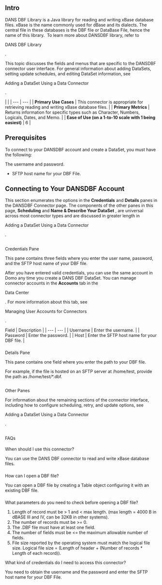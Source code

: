 

Intro
-------

DANS DBF Library is a Java library for reading and writing xBase database files. xBase is the name commonly used for dBase and its dialects. The central file in these databases is the DBF file or DataBase File, hence the name of this library.  To learn more about DANSDBF library, refer to

DANS DBF Library

.


 This topic discusses the fields and menus that are specific to the DANSDBF connector user interface. For general information about adding DataSets, setting update schedules, and editing DataSet information, see

Adding a DataSet Using a Data Connector

.

  |  |
| --- | --- |
|
**Primary Use Cases**
 |
 This connector is appropriate for retrieving reading and writing xBase database files.
  |
| **Primary Metrics**  |
 Returns information for specific types such as Character, Numbers, Logicals, Dates, and Memo.
  |
|
**Ease of Use (on a 1-to-10 scale with 1 being easiest)**
 |
 6
  |

Prerequisites
---------------

To connect to your DANSDBF account and create a DataSet, you must have the following:

 The username and password.
* SFTP host name for your DBF File.

Connecting to Your DANSDBF Account
------------------------------------

This section enumerates the options in the
 **Credentials**
 and
 **Details**
 panes in the DANSDBF Connector page. The components of the other panes in this page,
 **Scheduling**
 and
 **Name & Describe Your DataSet**
 , are universal across most connector types and are discussed in greater length in

Adding a DataSet Using a Data Connector

.

##
 Credentials Pane

This pane contains three fields where you enter the user name, password, and the SFTP host name of your DBF file.


 After you have entered valid credentials, you can use the same account in Domo any time you create a DANS DBF DataSet. You can manage connector accounts in the
 **Accounts**
 tab in the

Data Center

. For more information about this tab, see

Managing User Accounts for Connectors

.


 Field
  |
 Description
  |
| --- | --- |
|
 Username
  |
 Enter the username.
  |
|
 Password
  |
 Enter the password.
  |
|
 Host
  |
 Enter the SFTP host name for your DBF file.
  |


###
 Details Pane

This pane contains one field where you enter the path to your DBF file.


 For example, if the file is hosted on an SFTP server at /home/test, provide the path as /home/test/\*.dbf.

##
 Other Panes

For information about the remaining sections of the connector interface, including how to configure scheduling, retry, and update options, see

Adding a DataSet Using a Data Connector

.

##
 FAQs


####
 When should I use this connector?

You can use the DANS DBF connector to read and write xBase database files.

###
 How can I open a DBF file?

You can open a DBF file by creating a Table object configuring it with an existing DBF file.

###
 What parameters do you need to check before opening a DBF file?


1. Length of record must be > 1 and < max length. (max length = 4000 B in dBASE III and IV, can be 32KB in other systems).
2. The number of records must be >= 0.
3. The .DBF file must have at least one field.
4. The number of fields must be <= the maximum allowable number of fields.
5. File size reported by the operating system must match the logical file size. Logical file size = (Length of header + (Number of records \* Length of each record)).

What kind of credentials do I need to access this connector?


 You need to obtain the username and the password and enter the SFTP host name for your DBF File.

